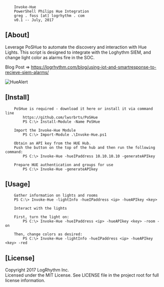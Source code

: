 
        Invoke-Hue
        PowerShell Philips Hue Integration
        greg . foss [at] logrhythm . com
        v0.1 -- July, 2017

## [About]

Leverage PoSHue to automate the discovery and interaction with Hue Lights.
This script is designed to integrate with the Loghythm SIEM, and change light color as alarms fire in the SOC.

Blog Post => https://logrhythm.com/blog/using-iot-and-smartresponse-to-recieve-siem-alarms/

![HueAlert](/images/hueAlarm.png)

## [Install]

		PoSHue is required - download it here or install it via command line
		    https://github.com/lwsrbrts/PoSHue
		    PS C:\> Install-Module -Name PoSHue

		Import the Invoke-Hue Module
			PS C:\> Import-Module .\Invoke-Hue.ps1

		Obtain an API key from the HUE Hub.
		Push the button on the top of the hub and then run the following command:
		    PS C:\> Invoke-Hue -hueIPaddress 10.10.10.10 -generateAPIkey

		Prepare HUE authentication and groups for use
			PS C:\> Invoke-Hue -generateAPIkey

## [Usage]

		Gather information on lights and rooms
		PS C:\> Invoke-Hue -lightInfo -hueIPaddress <ip> -hueAPIkey <key>

		Interact with the lights

		First, turn the light on:
		    PS C:\> Invoke-Hue -hueIPaddress <ip> -hueAPIkey <key> -room -on

		Then, change colors as desired:
		    PS C:\> Invoke-Hue -lightInfo -hueIPaddress <ip> -hueAPIkey <key> -red

## [License]

Copyright 2017 LogRhythm Inc.   
Licensed under the MIT License. See LICENSE file in the project root for full license information.